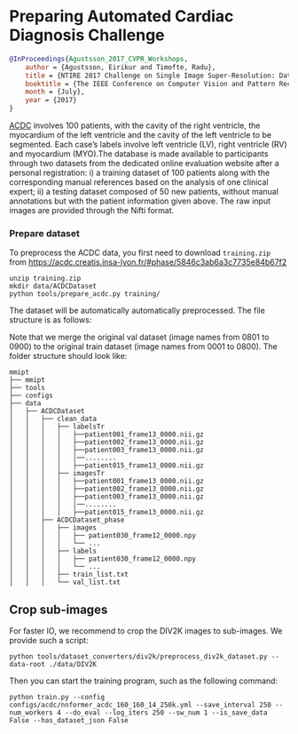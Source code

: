 # Preparing Automated Cardiac Diagnosis Challenge

<!-- [DATASET] -->

```bibtex
@InProceedings{Agustsson_2017_CVPR_Workshops,
    author = {Agustsson, Eirikur and Timofte, Radu},
    title = {NTIRE 2017 Challenge on Single Image Super-Resolution: Dataset and Study},
    booktitle = {The IEEE Conference on Computer Vision and Pattern Recognition (CVPR) Workshops},
    month = {July},
    year = {2017}
}
```

[ACDC](https://www.creatis.insa-lyon.fr/Challenge/acdc/databases.html) involves 100 patients, with the cavity of the right ventricle, the myocardium of the left ventricle and the cavity of the left ventricle to be segmented. Each case’s labels involve left ventricle (LV), right ventricle (RV) and myocardium (MYO).The database is made available to participants through two datasets from the dedicated online evaluation website after a personal registration: i) a training dataset of 100 patients along with the corresponding manual references based on the analysis of one clinical expert; ii) a testing dataset composed of 50 new patients, without manual annotations but with the patient information given above. The raw input images are provided through the Nifti format.
### Prepare dataset
To preprocess the ACDC data, you first need to download `training.zip` from https://acdc.creatis.insa-lyon.fr/#phase/5846c3ab6a3c7735e84b67f2
```
unzip training.zip
mkdir data/ACDCDataset
python tools/prepare_acdc.py training/
```
The dataset will be automatically automatically preprocessed. The file structure is as follows:

Note that we merge the original val dataset (image names from 0801 to 0900) to the original train dataset (image names from 0001 to 0800). The folder structure should look like:

```text
mmipt
├── mmipt
├── tools
├── configs
├── data
│   ├── ACDCDataset
│   │   ├── clean_data
│   │   │   ├── labelsTr
│   │   │   │   ├──patient001_frame13_0000.nii.gz
│   │   │   │   ├──patient002_frame13_0000.nii.gz
│   │   │   │   ├──patient003_frame13_0000.nii.gz
│   │   │   │   │──........
│   │   │   │   ├──patient015_frame13_0000.nii.gz
│   │   │   ├── imagesTr
│   │   │   │   ├──patient001_frame13_0000.nii.gz
│   │   │   │   ├──patient002_frame13_0000.nii.gz
│   │   │   │   ├──patient003_frame13_0000.nii.gz
│   │   │   │   │──........
│   │   │   │   ├──patient015_frame13_0000.nii.gz
│   │   ├── ACDCDataset_phase
│   │   │   ├── images
│   │   │   │   ├── patient030_frame12_0000.npy
│   │   │   │   └── ...
│   │   │   ├── labels
│   │   │   │   ├── patient030_frame12_0000.npy
│   │   │   │   └── ...
│   │   │   ├── train_list.txt
│   │   │   └── val_list.txt
```

## Crop sub-images

For faster IO, we recommend to crop the DIV2K images to sub-images. We provide such a script:

```shell
python tools/dataset_converters/div2k/preprocess_div2k_dataset.py --data-root ./data/DIV2K
```

Then you can start the training program, such as the following command:
```
python train.py --config configs/acdc/nnformer_acdc_160_160_14_250k.yml --save_interval 250 --num_workers 4 --do_eval --log_iters 250 --sw_num 1 --is_save_data False --has_dataset_json False
```